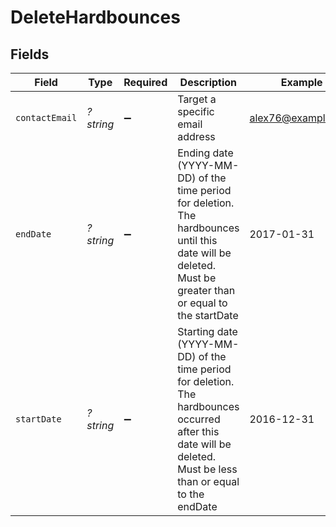 # DeleteHardbounces


## Fields

| Field                                                                                                                                                           | Type                                                                                                                                                            | Required                                                                                                                                                        | Description                                                                                                                                                     | Example                                                                                                                                                         |
| --------------------------------------------------------------------------------------------------------------------------------------------------------------- | --------------------------------------------------------------------------------------------------------------------------------------------------------------- | --------------------------------------------------------------------------------------------------------------------------------------------------------------- | --------------------------------------------------------------------------------------------------------------------------------------------------------------- | --------------------------------------------------------------------------------------------------------------------------------------------------------------- |
| `contactEmail`                                                                                                                                                  | *?string*                                                                                                                                                       | :heavy_minus_sign:                                                                                                                                              | Target a specific email address                                                                                                                                 | alex76@example.com                                                                                                                                              |
| `endDate`                                                                                                                                                       | *?string*                                                                                                                                                       | :heavy_minus_sign:                                                                                                                                              | Ending date (YYYY-MM-DD) of the time period for deletion. The hardbounces until this date will be deleted. Must be greater than or equal to the startDate       | 2017-01-31                                                                                                                                                      |
| `startDate`                                                                                                                                                     | *?string*                                                                                                                                                       | :heavy_minus_sign:                                                                                                                                              | Starting date (YYYY-MM-DD) of the time period for deletion. The hardbounces occurred after this date will be deleted. Must be less than or equal to the endDate | 2016-12-31                                                                                                                                                      |